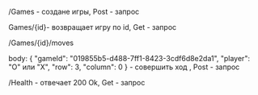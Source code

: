 /Games - создане игры, Post - запрос

Games/{id}- возвращает игру по id, Get - запрос

/Games/{id}/moves

body: 
{
  "gameId": "019855b5-d488-7ff1-8423-3cdf6d8e2da1",
  "player": "O" или "X",
  "row": 3,
  "column": 0
} - совершить ход , Post - запрос

/Health - отвечает 200 Ok, Get - запрос

